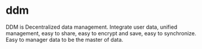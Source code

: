 # ddm
DDM is Decentralized data management. Integrate user data, unified management, easy to share, easy to encrypt and save, easy to synchronize. Easy to manager data to be the master of data.
